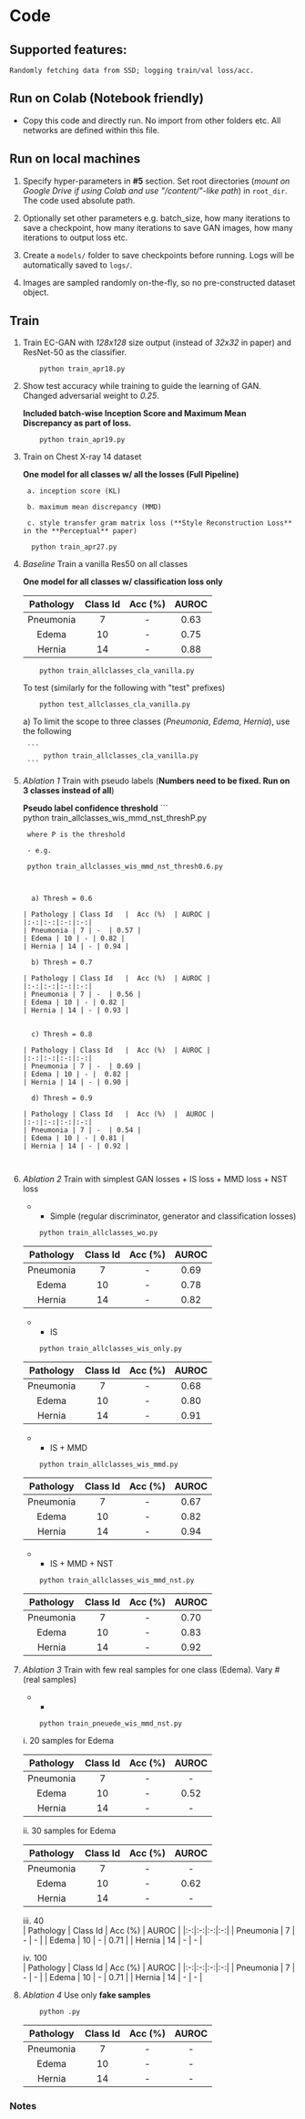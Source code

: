 # Code


## Supported features:
    Randomly fetching data from SSD; logging train/val loss/acc.

## Run on Colab (Notebook friendly)

* Copy this code and directly run. No import from other folders etc. All networks are defined within this file.

## Run on local machines
1. Specify hyper-parameters in **#5** section. Set root directories (*mount on Google Drive if using Colab and use "/content/"-like path*) in `root_dir`. The code used absolute path. 

2. Optionally set other parameters e.g. batch_size, how many iterations to save a checkpoint, how many iterations to save GAN images, how many iterations to output loss etc.

3. Create a `models/` folder to save checkpoints before running. Logs will be automatically saved to `logs/`.

4. Images are sampled randomly on-the-fly, so no pre-constructed dataset object. 



## Train 

1. Train EC-GAN with *128x128* size output (instead of *32x32* in paper) and ResNet-50 as the classifier.
	```
		python train_apr18.py
	```


2. Show test accuracy while training to guide the learning of GAN. Changed adversarial weight to *0.25*. 
	
	**Included batch-wise Inception Score and Maximum Mean Discrepancy as part of loss.**

	```
		python train_apr19.py
	```

3. Train on Chest X-ray 14 dataset 

    **One model for all classes w/ all the losses (Full Pipeline)**
    
	    a. inception score (KL)
	
	    b. maximum mean discrepancy (MMD)
	
	    c. style transfer gram matrix loss (**Style Reconstruction Loss** in the **Perceptual** paper)
	    
	  ```
		python train_apr27.py
	  ```


4. *Baseline* Train a vanilla Res50 on all classes 

    **One model for all classes w/ classification loss only**
    
    
	| Pathology | Class Id   |  Acc (%)  | AUROC |
	|:-:|:-:|:-:|:-:|
	| Pneumonia | 7 | -  | 0.63 |
	| Edema | 10 | - | 0.75 |
	| Hernia | 14 | - | 0.88 |


 
 
	```
		python train_allclasses_cla_vanilla.py
	```

	To test (similarly for the following with "test" prefixes)
	```
		python test_allclasses_cla_vanilla.py
	```
	
	  a) To limit the scope to three classes (*Pneumonia*, *Edema*, *Hernia*), use the following 
	  
		```
			python train_allclasses_cla_vanilla.py		
		```


5. *Ablation 1* Train with pseudo labels (**Numbers need to be fixed. Run on 3 classes instead of all**)

    **Pseudo label confidence threshold**
        ```		
		python train_allclasses_wis_mmd_nst_threshP.py
	``` 
     where P is the threshold
     
     - e.g.

	```		
		python train_allclasses_wis_mmd_nst_thresh0.6.py
	```


      a) Thresh = 0.6

	| Pathology | Class Id   |  Acc (%)  | AUROC |
	|:-:|:-:|:-:|:-:|
	| Pneumonia | 7 | -  | 0.57 |
	| Edema | 10 | - | 0.82 |
	| Hernia | 14 | - | 0.94 |
	
      b) Thresh = 0.7

	| Pathology | Class Id   |  Acc (%)  | AUROC |
	|:-:|:-:|:-:|:-:|
	| Pneumonia | 7 | -  | 0.56 |
	| Edema | 10 | - | 0.82 |
	| Hernia | 14 | - | 0.93 |


      c) Thresh = 0.8
	
	| Pathology | Class Id   |  Acc (%)  | AUROC |
	|:-:|:-:|:-:|:-:|
	| Pneumonia | 7 | -  | 0.69 |
	| Edema | 10 | - |  0.82 |
	| Hernia | 14 | - | 0.90 |
	
      d) Thresh = 0.9
	
	| Pathology | Class Id   |  Acc (%)  |  AUROC |
	|:-:|:-:|:-:|:-:|
	| Pneumonia | 7 | -  | 0.54 |
	| Edema | 10 | - | 0.81 |
	| Hernia | 14 | - | 0.92 |



6. *Ablation 2* Train with simplest GAN losses + IS loss + MMD loss + NST loss 
	- + Simple (regular discriminator, generator and classification losses)
	
	```
		python train_allclasses_wo.py
	```

	| Pathology | Class Id   |  Acc (%)  |  AUROC |
	|:-:|:-:|:-:|:-:|
	| Pneumonia | 7 | -  | 0.69 |
	| Edema | 10 | - | 0.78 |
	| Hernia | 14 | - | 0.82 |
	
	- + IS
	
	```
		python train_allclasses_wis_only.py
	```

	| Pathology | Class Id   |  Acc (%)  |  AUROC |
	|:-:|:-:|:-:|:-:|
	| Pneumonia | 7 | -  | 0.68 |
	| Edema | 10 | - | 0.80 |
	| Hernia | 14 | - | 0.91 |
	
	- + IS + MMD
	
	```
		python train_allclasses_wis_mmd.py
	```
	
	| Pathology | Class Id   |  Acc (%)  |  AUROC |
	|:-:|:-:|:-:|:-:|
	| Pneumonia | 7 | -  | 0.67 |
	| Edema | 10 | - | 0.82 |
	| Hernia | 14 | - | 0.94 |
	
	- + IS + MMD + NST 
	
	```
		python train_allclasses_wis_mmd_nst.py
	```
	
	| Pathology | Class Id   |  Acc (%)  |  AUROC |
	|:-:|:-:|:-:|:-:|
	| Pneumonia | 7 | -  | 0.70 |
	| Edema | 10 | - | 0.83 |
	| Hernia | 14 | - | 0.92 |


7. *Ablation 3* Train with few real samples for one class (Edema). Vary #(real samples)

	- + 
	
	```
		python train_pneuede_wis_mmd_nst.py
	```

      i. 20 samples for Edema
      
	| Pathology | Class Id   |  Acc (%)  |  AUROC |
	|:-:|:-:|:-:|:-:|
	| Pneumonia | 7 | -  | - |
	| Edema | 10 | - | 0.52 |
	| Hernia | 14 | - | - |
	
      ii. 30 samples for Edema
      
	| Pathology | Class Id   |  Acc (%)  |  AUROC |
	|:-:|:-:|:-:|:-:|
	| Pneumonia | 7 | -  | - |
	| Edema | 10 | - | 0.62 |
	| Hernia | 14 | - | - |
	
      iii. 40	
        | Pathology | Class Id   |  Acc (%)  |  AUROC |
	|:-:|:-:|:-:|:-:|
	| Pneumonia | 7 | -  | - |
	| Edema | 10 | - | 0.71 |
	| Hernia | 14 | - | - |
	
      iv. 100	
        | Pathology | Class Id   |  Acc (%)  |  AUROC |
	|:-:|:-:|:-:|:-:|
	| Pneumonia | 7 | -  | - |
	| Edema | 10 | - | 0.71 |
	| Hernia | 14 | - | - |

8. *Ablation 4* Use only **fake samples**
	
	```
		python .py
	```

	| Pathology | Class Id   |  Acc (%)  |  AUROC |
	|:-:|:-:|:-:|:-:|
	| Pneumonia | 7 | -  | - |
	| Edema | 10 | - | - |
	| Hernia | 14 | - | - |

### Notes

